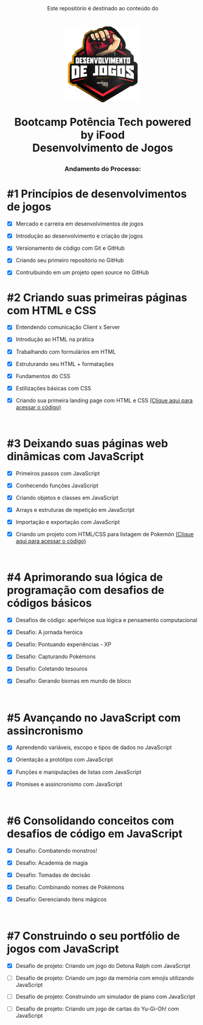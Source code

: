 <div align="center">
Este repositório é destinado ao conteúdo do 



<h1><img height="200vh" src="imagens/logo.png">

Bootcamp Potência Tech powered by iFood <br/> Desenvolvimento de Jogos</h1>

<h3> Andamento do Processo:</h3>


</div>

# #1 Princípios de desenvolvimentos de jogos

  - [x] Mercado e carreira em desenvolvimentos de jogos

  - [x] Introdução ao desenvolvimento e criação de jogos

  - [x] Versionamento de código com Git e GitHub

  - [x] Criando seu primeiro repositório no GitHub

  - [x] Contruibuindo em um projeto open source no GitHub


# #2 Criando suas primeiras páginas com HTML e CSS

  - [x] Entendendo comunicação Client x Server

  - [x] Introdução ao HTML na prática

  - [x] Trabalhando com formulários em HTML

  - [x] Estruturando seu HTML + formatações

  - [x] Fundamentos do CSS

  - [x] Estilizações básicas com CSS
  
  - [x] Criando sua primeira landing page com HTML e CSS [(Clique aqui para acessar o código)](https://github.com/amandaiscoding/bootcamp-potencia-tech-powered-by-ifood/tree/main/landing-page)

  <br/>
 

# #3 Deixando suas páginas web dinâmicas com JavaScript

  - [x] Primeiros passos com JavaScript

  - [x] Conhecendo funções JavaScript

  - [x] Criando objetos e classes em JavaScript

  - [x] Arrays e estruturas de repetição em JavaScript

  - [x] Importação e exportação com JavaScript

  - [x] Criando um projeto com HTML/CSS para listagem de Pokemón [(Clique aqui para acessar o código)](https://github.com/amandaiscoding/bootcamp-potencia-tech-powered-by-ifood/tree/main/listagem-pokemons)

  <br/>

# #4 Aprimorando sua lógica de programação com desafios de códigos básicos

  - [x] Desafios de código: aperfeiçoe sua lógica e pensamento computacional

  - [x] Desafio: A jornada heróica

  - [x] Desafio: Pontuando experiências - XP

  - [x] Desafio: Capturando Pokémons
  
  - [x] Desafio: Coletando tesouros

  - [x] Desafio: Gerando biomas em mundo de bloco

 <br/>

# #5 Avançando no JavaScript com assincronismo

  - [x] Aprendendo variáveis, escopo e tipos de dados no JavaScript

  - [x] Orientação a protótipo com JavaScript

  - [x] Funções e manipulações de listas com JavaScript

  - [x] Promises e assincronismo com JavaScript
  
 <br/>

# #6 Consolidando conceitos com desafios de código em JavaScript

  - [x] Desafio: Combatendo monstros!

  - [x] Desafio: Academia de magia

  - [x] Desafio: Tomadas de decisão

  - [x] Desafio: Combinando nomes de Pokémons

  - [x] Desafio: Gerenciando itens mágicos

 <br/>

# #7 Construindo o seu portfólio de jogos com JavaScript

  - [x] Desafio de projeto: Criando um jogo do Detona Ralph com JavaScript

  - [ ] Desafio de projeto: Criando um jogo da memória com emojis utilizando JavaScript

  - [ ] Desafio de projeto: Construindo um simulador de piano com JavaScript

  - [ ] Desafio de projeto: Criando um jogo de cartas do Yu-Gi-Oh! com JavaScript


 <br/>
